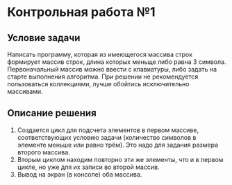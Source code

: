 # **Контрольная работа №1**
## **Условие задачи**
Написать программу, которая из имеющегося массива строк формирует массив строк, длина которых меньще либо равна 3 символа. Первоначальный массив можно ввести с клавиатуры, либо задать на старте выполнения алгоритма. При решении не рекомендуется пользоваться коллекциями, лучше обойтись исключительно массивами.

## **Описание решения**
1. Создается цикл для подсчета элементов в первом массиве, соответствующих условию задачи (количество символов в элементе меньше или равно трём). Это надо для задания размера второго массива.
2. Вторым циклом находим повторно эти же элементы, что и в первом цикле, но уже для их записи во второй массив.
3. Вывод на экран (в консоле) оба массива.
